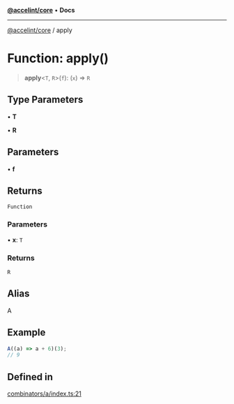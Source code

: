 [**@accelint/core**](../README.md) • **Docs**

***

[@accelint/core](../README.md) / apply

# Function: apply()

> **apply**\<`T`, `R`\>(`f`): (`x`) => `R`

## Type Parameters

• **T**

• **R**

## Parameters

• **f**

## Returns

`Function`

### Parameters

• **x**: `T`

### Returns

`R`

## Alias

A

## Example

```ts
A((a) => a + 6)(3);
// 9
```

## Defined in

[combinators/a/index.ts:21](https://github.com/gohypergiant/standard-toolkit/blob/258694cea8ed8bbd956b3cf5da47c2c9debcf127/packages/core/src/combinators/a/index.ts#L21)
